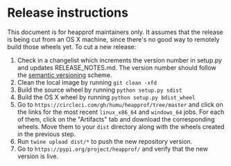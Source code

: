 # Release instructions

This document is for heapprof maintainers only. It assumes that the release is being cut from an OS
X machine, since there's no good way to remotely build those wheels yet. To cut a new release:

1. Check in a changelist which increments the version number in setup.py and updates
   RELEASE_NOTES.md. The version number should follow the [semantic
   versioning](https://packaging.python.org/guides/distributing-packages-using-setuptools/#semantic-versioning-preferred)
   scheme.
1. Clean the local image by running `git clean -xfd`
1. Build the source wheel by running `python setup.py sdist`
1. Build the OS X wheel by running `python setup.py bdist_wheel`
1. Go to `https://circleci.com/gh/humu/heapprof/tree/master` and click on the links for the
   most recent `linux_x86_64` and `windows_64` jobs. For each of them, click on the "Artifacts" tab
   and download the corresponding wheels. Move them to your `dist` directory along with the wheels
   created in the previous step.
1. Run `twine upload dist/*` to push the new repository version.
1. Go to `https://pypi.org/project/heapprof/` and verify that the new version is live.
